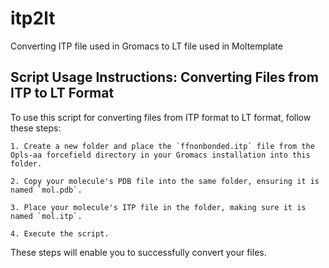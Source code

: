 # itp2lt
Converting ITP file used in Gromacs to LT file used in Moltemplate

## Script Usage Instructions: Converting Files from ITP to LT Format
To use this script for converting files from ITP format to LT format, follow these steps:

    1. Create a new folder and place the `ffnonbonded.itp` file from the Opls-aa forcefield directory in your Gromacs installation into this folder.

    2. Copy your molecule's PDB file into the same folder, ensuring it is named `mol.pdb`.

    3. Place your molecule's ITP file in the folder, making sure it is named `mol.itp`.

    4. Execute the script.

These steps will enable you to successfully convert your files.
